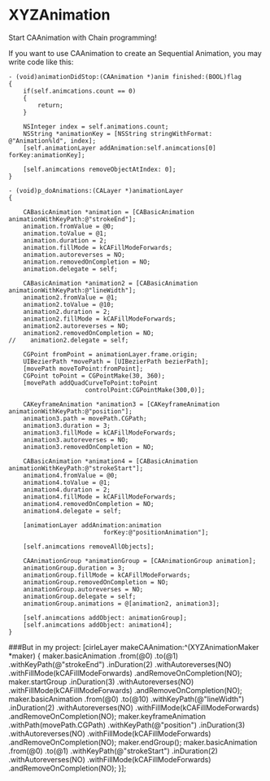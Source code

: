 # XYZAnimation
Start CAAnimation with Chain programming!

If you want to use CAAnimation to create an Sequential Animation, you may write code like this:

```
- (void)animationDidStop:(CAAnimation *)anim finished:(BOOL)flag
{
    if(self.animcations.count == 0)
    {
        return;
    }
    
    NSInteger index = self.animations.count;
    NSString *animationKey = [NSString stringWithFormat: @"Animation%ld", index];
    [self.animationLayer addAnimation:self.animcations[0] forKey:animationKey];
    
    [self.animcations removeObjectAtIndex: 0];
}

- (void)p_doAnimations:(CALayer *)animationLayer
{
    
    CABasicAnimation *animation = [CABasicAnimation animationWithKeyPath:@"strokeEnd"];
    animation.fromValue = @0;
    animation.toValue = @1;
    animation.duration = 2;
    animation.fillMode = kCAFillModeForwards;
    animation.autoreverses = NO;
    animation.removedOnCompletion = NO;
    animation.delegate = self;
    
    CABasicAnimation *animation2 = [CABasicAnimation animationWithKeyPath:@"lineWidth"];
    animation2.fromValue = @1;
    animation2.toValue = @10;
    animation2.duration = 2;
    animation2.fillMode = kCAFillModeForwards;
    animation2.autoreverses = NO;
    animation2.removedOnCompletion = NO;
//    animation2.delegate = self;

    CGPoint fromPoint = animationLayer.frame.origin;
    UIBezierPath *movePath = [UIBezierPath bezierPath];
    [movePath moveToPoint:fromPoint];
    CGPoint toPoint = CGPointMake(30, 360);
    [movePath addQuadCurveToPoint:toPoint
                     controlPoint:CGPointMake(300,0)];

    CAKeyframeAnimation *animation3 = [CAKeyframeAnimation animationWithKeyPath:@"position"];
    animation3.path = movePath.CGPath;
    animation3.duration = 3;
    animation3.fillMode = kCAFillModeForwards;
    animation3.autoreverses = NO;
    animation3.removedOnCompletion = NO;
    
    CABasicAnimation *animation4 = [CABasicAnimation animationWithKeyPath:@"strokeStart"];
    animation4.fromValue = @0;
    animation4.toValue = @1;
    animation4.duration = 2;
    animation4.fillMode = kCAFillModeForwards;
    animation4.removedOnCompletion = NO;
    animation4.delegate = self;
    
    [animationLayer addAnimation:animation
                          forKey:@"positionAnimation"];

    [self.animcations removeAllObjects];

    CAAnimationGroup *animationGroup = [CAAnimationGroup animation];
    animationGroup.duration = 3;
    animationGroup.fillMode = kCAFillModeForwards;
    animationGroup.removedOnCompletion = NO;
    animationGroup.autoreverses = NO;
    animationGroup.delegate = self;
    animationGroup.animations = @[animation2, animation3];
    
    [self.animcations addObject: animationGroup];
    [self.animcations addObject: animation4]; 
}
```

###But in my project:
    [cirleLayer makeCAAnimation:^(XYZAnimationMaker *maker) {
        maker.basicAnimation
             .from(@0)
             .to(@1)
             .withKeyPath(@"strokeEnd")
             .inDuration(2)
             .withAutoreverses(NO)
             .withFillMode(kCAFillModeForwards)
             .andRemoveOnCompletion(NO);
        maker.startGroup
             .inDuration(3)
             .withAutoreverses(NO)
             .withFillMode(kCAFillModeForwards)
             .andRemoveOnCompletion(NO);
        maker.basicAnimation
             .from(@0)
             .to(@10)
             .withKeyPath(@"lineWidth")
             .inDuration(2)
             .withAutoreverses(NO)
             .withFillMode(kCAFillModeForwards)
             .andRemoveOnCompletion(NO);
        maker.keyframeAnimation
             .withPath(movePath.CGPath)
             .withKeyPath(@"position")
             .inDuration(3)
             .withAutoreverses(NO)
             .withFillMode(kCAFillModeForwards)
             .andRemoveOnCompletion(NO);
        maker.endGroup();
        maker.basicAnimation
             .from(@0)
             .to(@1)
             .withKeyPath(@"strokeStart")
             .inDuration(2)
             .withAutoreverses(NO)
             .withFillMode(kCAFillModeForwards)
             .andRemoveOnCompletion(NO);
    }];